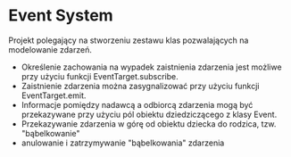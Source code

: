 # Event System

Projekt polegający na stworzeniu zestawu klas pozwalających na modelowanie zdarzeń.
- Określenie zachowania na wypadek zaistnienia zdarzenia jest możliwe przy użyciu funkcji EventTarget.subscribe.
- Zaistnienie zdarzenia można zasygnalizować przy użyciu funkcji EventTarget.emit.
- Informacje pomiędzy nadawcą a odbiorcą zdarzenia mogą być przekazywane przy użyciu pól obiektu dziedziczącego z klasy Event.
- Przekazywanie zdarzenia w górę od obiektu dziecka do rodzica, tzw. "bąbelkowanie"
- anulowanie i zatrzymywanie "bąbelkowania" zdarzenia